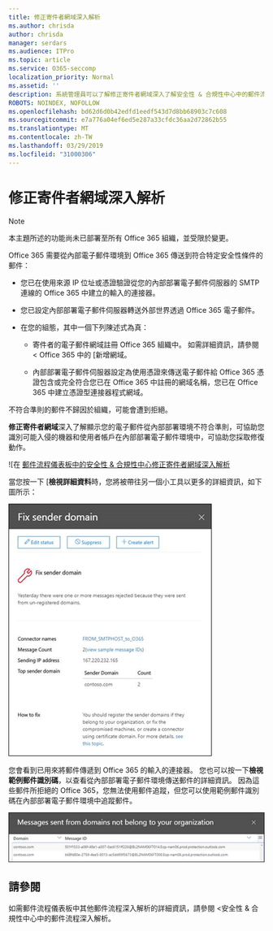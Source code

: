 ```yaml
---
title: 修正寄件者網域深入解析
ms.author: chrisda
author: chrisda
manager: serdars
ms.audience: ITPro
ms.topic: article
ms.service: O365-seccomp
localization_priority: Normal
ms.assetid: ''
description: 系統管理員可以了解修正寄件者網域深入了解安全性 & 合規性中心中的郵件流程儀表板中。
ROBOTS: NOINDEX, NOFOLLOW
ms.openlocfilehash: bd62d6d0b42edfd1eedf543d7d8bb68903c7c608
ms.sourcegitcommit: e7a776a04ef6ed5e287a33cfdc36aa2d72862b55
ms.translationtype: MT
ms.contentlocale: zh-TW
ms.lasthandoff: 03/29/2019
ms.locfileid: "31000306"
---
```

# <a name="fix-sender-domain-insight"></a>修正寄件者網域深入解析

> [!NOTE]
> 本主題所述的功能尚未已部署至所有 Office 365 組織，並受限於變更。

Office 365 需要從內部電子郵件環境到 Office 365 傳送到符合特定安全性條件的郵件：

- 您已在使用來源 IP 位址或憑證驗證從您的內部部署電子郵件伺服器的 SMTP 連線的 Office 365 中建立的輸入的連接器。

- 您已設定內部部署電子郵件伺服器轉送外部世界透過 Office 365 電子郵件。

- 在您的組態，其中一個下列陳述式為真：

  - 寄件者的電子郵件網域註冊 Office 365 組織中。 如需詳細資訊，請參閱 < Office 365 中的 [新增網域。

  - 內部部署電子郵件伺服器設定為使用憑證來傳送電子郵件給 Office 365 憑證包含或完全符合您已在 Office 365 中註冊的網域名稱，您已在 Office 365 中建立憑證型連接器程式網域。 

不符合準則的郵件不歸因於組織，可能會遭到拒絕。

**修正寄件者網域**深入了解顯示您的電子郵件從內部部署環境不符合準則，可協助您識別可能入侵的機器和使用者帳戶在內部部署電子郵件環境中，可協助您採取修復動作。

![在 [郵件流程儀表板中的安全性 & 合規性中心修正寄件者網域深入解析](media/sender-domain-insight-selected.png)

當您按一下 [**檢視詳細資料**時，您將被帶往另一個小工具以更多的詳細資訊，如下圖所示：

![[詳細資料] 小工具在修正寄件者網域深入解析](media/sender-domain-view-details.png)

您會看到已用來將郵件傳遞到 Office 365 的輸入的連接器。 您也可以按一下**檢視範例郵件識別碼**，以查看從內部部署電子郵件環境傳送郵件的詳細資訊。 因為這些郵件所拒絕的 Office 365，您無法使用郵件追蹤，但您可以使用範例郵件識別碼在內部部署電子郵件環境中追蹤郵件。

![在修正寄件者網域深入了解檢視範例郵件識別碼](media/sender-domain-view-sample-message-ids.png)

## <a name="see-also"></a>請參閱

如需郵件流程儀表板中其他郵件流程深入解析的詳細資訊，請參閱 <<c0>安全性 &amp; 合規性中心中的郵件流程深入解析。
